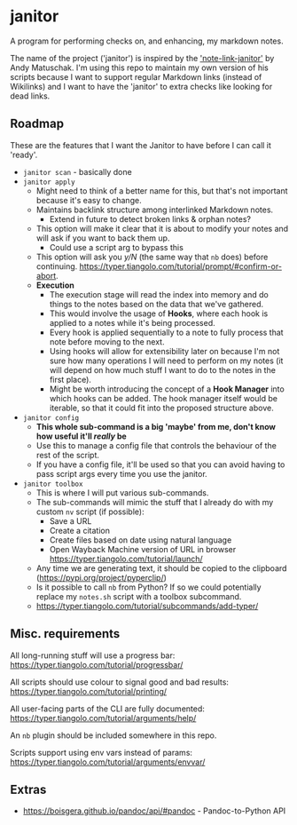 # janitor

A program for performing checks on, and enhancing, my markdown notes.

The name of the project ('janitor') is inspired by the ['note-link-janitor'](https://github.com/andymatuschak/note-link-janitor) by Andy Matuschak. I'm using this repo to maintain my own version of his scripts because I want to support regular Markdown links (instead of Wikilinks) and I want to have the 'janitor' to extra checks like looking for dead links.

## Roadmap

These are the features that I want the Janitor to have before I can call it 'ready'.

- `janitor scan` - basically done
- `janitor apply`
  - Might need to think of a better name for this, but that's not important because it's easy to change.
  - Maintains backlink structure among interlinked Markdown notes.
    - Extend in future to detect broken links & orphan notes?
  - This option will make it clear that it is about to modify your notes and will ask if you want to back them up.
    - Could use a script arg to bypass this
  - This option will ask you *y/N* (the same way that `nb` does) before continuing. <https://typer.tiangolo.com/tutorial/prompt/#confirm-or-abort>.
  - **Execution**
    - The execution stage will read the index into memory and do things to the notes based on the data that we've gathered.
    - This would involve the usage of **Hooks**, where each hook is applied to a notes while it's being processed.
    - Every hook is applied sequentially to a note to fully process that note before moving to the next.
    - Using hooks will allow for extensibility later on because I'm not sure how many operations I will need to perform on my notes (it will depend on how much stuff I want to do to the notes in the first place).
    - Might be worth introducing the concept of a **Hook Manager** into which hooks can be added. The hook manager itself would be iterable, so that it could fit into the proposed structure above.
- `janitor config`
  - **This whole sub-command is a big 'maybe' from me, don't know how useful it'll *really* be**
  - Use this to manage a config file that controls the behaviour of the rest of the script.
  - If you have a config file, it'll be used so that you can avoid having to pass script args every time you use the janitor.
- `janitor toolbox`
  - This is where I will put various sub-commands.
  - The sub-commands will mimic the stuff that I already do with my custom `nv` script (if possible):
    - Save a URL
    - Create a citation
    - Create files based on date using natural language
    - Open Wayback Machine version of URL in browser <https://typer.tiangolo.com/tutorial/launch/>
  - Any time we are generating text, it should be copied to the clipboard (<https://pypi.org/project/pyperclip/>)
  - Is it possible to call `nb` from Python? If so we could potentially replace my `notes.sh` script with a toolbox subcommand.
  - <https://typer.tiangolo.com/tutorial/subcommands/add-typer/>

## Misc. requirements

All long-running stuff will use a progress bar: <https://typer.tiangolo.com/tutorial/progressbar/>

All scripts should use colour to signal good and bad results: <https://typer.tiangolo.com/tutorial/printing/>

All user-facing parts of the CLI are fully documented: <https://typer.tiangolo.com/tutorial/arguments/help/>

An `nb` plugin should be included somewhere in this repo.

Scripts support using env vars instead of params: <https://typer.tiangolo.com/tutorial/arguments/envvar/>

## Extras

- <https://boisgera.github.io/pandoc/api/#pandoc> - Pandoc-to-Python API

